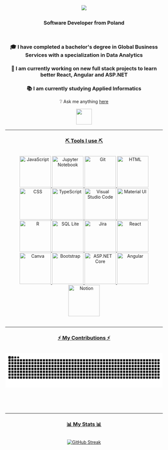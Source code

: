 <h1 align="center">
    <img src="https://readme-typing-svg.herokuapp.com/?font=Righteous&size=35&center=true&vCenter=true&width=500&height=70&duration=4000&lines=Hi+There!+👋🏻;+I'm+Kacper+Ludwiczak!;" />
</h1>

<h3 align="center">Software Developer from Poland</h3>

<br/>

<div align="center">

<h3>🎓 I have completed a bachelor's degree in Global Business Services with a specialization in Data Analytics</h3>
 
<h3>🔭 I am currently working on new full stack projects to learn better React, Angular and ASP.NET</h3>
 
<h3>📚 I am currently studying Applied Informatics</h3>

❔ Ask me anything [here](https://github.com/KacperLudwiczak/KacperLudwiczak/issues)

 </div>
 
<div align="center"> 
    <a href="https://www.linkedin.com/in/kacper-ludwiczak-portfolio/" target="_blank">
    <img src="https://cdn.jsdelivr.net/gh/devicons/devicon@latest/icons/linkedin/linkedin-original.svg" width="50" height="50"  />
</div>

 <hr/>
 
<h3 align="center">⛏️ Tools I use ⛏️</h3>
<br/>
<div align="center">
<!--    <img src="https://skillicons.dev/icons?i=react,bootstrap,mui,html,css,vscode,github,figma,tailwind,git,r" /> -->   
 <img src="https://cdn.jsdelivr.net/gh/devicons/devicon@latest/icons/javascript/javascript-plain.svg" width="100" height="100" title="JavaScript"/>
 <img src="https://cdn.jsdelivr.net/gh/devicons/devicon@latest/icons/jupyter/jupyter-original-wordmark.svg" width="100" height="100" title="Jupyter Notebook" /> 
 <img src="https://cdn.jsdelivr.net/gh/devicons/devicon@latest/icons/git/git-plain.svg" width="100" height="100" title="Git" />
 <img src="https://cdn.jsdelivr.net/gh/devicons/devicon@latest/icons/html5/html5-plain.svg"  width="100" height="100" title="HTML" />
 <img src="https://cdn.jsdelivr.net/gh/devicons/devicon@latest/icons/css3/css3-plain.svg" width="100" height="100" title="CSS"  />                 
 <img src="https://cdn.jsdelivr.net/gh/devicons/devicon@latest/icons/typescript/typescript-plain.svg"  width="100" height="100" title="TypeScript"  />
 <img src="https://cdn.jsdelivr.net/gh/devicons/devicon@latest/icons/vscode/vscode-original.svg"  width="100" height="100" title="Visual Studio Code"  />        
 <img src="https://cdn.jsdelivr.net/gh/devicons/devicon@latest/icons/materialui/materialui-original.svg" width="100" height="100"  title="Material UI" /> 
 <img src="https://cdn.jsdelivr.net/gh/devicons/devicon@latest/icons/r/r-plain.svg" width="100" height="100"  title="R"/> 
 <img src="https://cdn.jsdelivr.net/gh/devicons/devicon@latest/icons/sqlite/sqlite-original.svg" width="100" height="100" title="SQL Lite" /> 
 <img src="https://cdn.jsdelivr.net/gh/devicons/devicon@latest/icons/jira/jira-original.svg" width="100" height="100" title="Jira"/>  
 <img src="https://cdn.jsdelivr.net/gh/devicons/devicon@latest/icons/react/react-original.svg" width="100" height="100" title="React" />
 <img src="https://cdn.jsdelivr.net/gh/devicons/devicon@latest/icons/canva/canva-original.svg" width="100" height="100"  title="Canva" />
 <img src="https://cdn.jsdelivr.net/gh/devicons/devicon@latest/icons/bootstrap/bootstrap-original.svg" width="100" height="100"  title="Bootstrap"/>
 <img src="https://cdn.jsdelivr.net/gh/devicons/devicon@latest/icons/dotnetcore/dotnetcore-original.svg" width="100" height="100" title="ASP.NET Core" /> 
 <img src="https://cdn.jsdelivr.net/gh/devicons/devicon@latest/icons/angular/angular-original.svg" width="100" height="100" title="Angular" />
 <img src="https://cdn.jsdelivr.net/gh/devicons/devicon@latest/icons/notion/notion-original.svg" width="100" height="100" title="Notion" />        
      
</div>

<br/>
<hr/>

<div align="center">
  <h3>⚡ My Contributions ⚡</h3>
  <br>
  <img alt="snake eating my contributions" src="https://raw.githubusercontent.com/KacperLudwiczak/KacperLudwiczak/output/github-contribution-grid-snake.svg" />
  
  <br/><br/><br/>
</div>

<hr/>

<h3 align="center">📊 My Stats 📊</h3>
<br>
<div align=center>
<!--   <a href="https://git.io/streak-stats"><img src="https://github-readme-streak-stats.herokuapp.com?user=KacperLudwiczak&theme=transparent&border_radius=10.6&date_format=n%2Fj%5B%2FY%5D&mode=weekly" alt="GitHub Streak" /></a> -->
     <a href="https://git.io/streak-stats"><img src="https://github-readme-streak-stats.herokuapp.com?user=KacperLudwiczak&theme=ocean-gradient&border_radius=30&date_format=n%2Fj%5B%2FY%5D&mode=weekly&card_width=1000&card_height=210" alt="GitHub Streak" /></a>
</div>

<br/><br/>

<br/>
